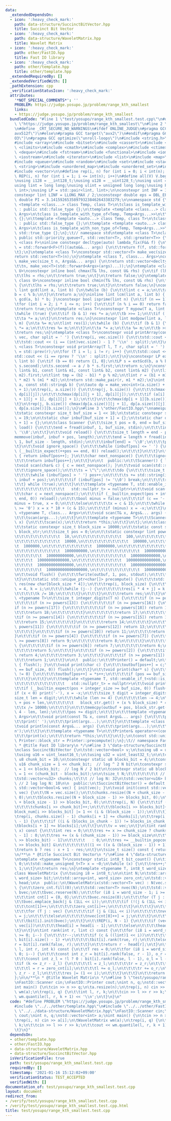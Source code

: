 ```yaml
---
data:
  _extendedDependsOn:
  - icon: ':heavy_check_mark:'
    path: data-structure/SuccinctBitVector.hpp
    title: Succinct Bit Vector
  - icon: ':heavy_check_mark:'
    path: data-structure/WaveletMatrix.hpp
    title: Wavelet Matrix
  - icon: ':heavy_check_mark:'
    path: other/FastIO.hpp
    title: Fast IO library
  - icon: ':heavy_check_mark:'
    path: other/template.hpp
    title: other/template.hpp
  _extendedRequiredBy: []
  _extendedVerifiedWith: []
  _pathExtension: cpp
  _verificationStatusIcon: ':heavy_check_mark:'
  attributes:
    '*NOT_SPECIAL_COMMENTS*': ''
    PROBLEM: https://judge.yosupo.jp/problem/range_kth_smallest
    links:
    - https://judge.yosupo.jp/problem/range_kth_smallest
  bundledCode: "#line 1 \"test/yosupo/range_kth_smallest.test.cpp\"\n#define PROBLEM\
    \ \"https://judge.yosupo.jp/problem/range_kth_smallest\"\n#line 2 \"other/template.hpp\"\
    \n#define _CRT_SECURE_NO_WARNINGS\n#ifdef ONLINE_JUDGE\n#pragma GCC target(\"\
    avx512f\")\n#else\n#pragma GCC target(\"avx2\")\n#endif\n#pragma GCC optimize(\"\
    O3\")\n#pragma GCC optimize(\"unroll-loops\")\n#include <string.h>\n#include <algorithm>\n\
    #include <array>\n#include <bitset>\n#include <cassert>\n#include <cfloat>\n#include\
    \ <climits>\n#include <cmath>\n#include <complex>\n#include <ctime>\n#include\
    \ <deque>\n#include <fstream>\n#include <functional>\n#include <iomanip>\n#include\
    \ <iostream>\n#include <iterator>\n#include <list>\n#include <map>\n#include <memory>\n\
    #include <queue>\n#include <random>\n#include <set>\n#include <stack>\n#include\
    \ <string>\n#include <unordered_map>\n#include <unordered_set>\n#include <utility>\n\
    #include <vector>\n\n#define rep(i, n) for (int i = 0; i < int(n); i++)\n#define\
    \ REP(i, n) for (int i = 1; i <= int(n); i++)\n#define all(V) V.begin(), V.end()\n\
    \nusing i128 = __int128_t;\nusing u128 = __uint128_t;\nusing uint = unsigned int;\n\
    using lint = long long;\nusing ulint = unsigned long long;\nusing P = std::pair<int,\
    \ int>;\nusing LP = std::pair<lint, lint>;\n\nconstexpr int INF = INT_MAX / 2;\n\
    constexpr lint LINF = LLONG_MAX / 2;\nconstexpr double eps = DBL_EPSILON;\nconstexpr\
    \ double PI = 3.141592653589793238462643383279;\n\nnamespace std {\n\ttemplate\
    \ <template <class...> class Temp, class T>\n\tclass is_template_with_type_of\
    \ : public std::false_type {};\n\ttemplate <template <class...> class Temp, class...\
    \ Args>\n\tclass is_template_with_type_of<Temp, Temp<Args...>>\n\t\t: public std::true_type\
    \ {};\n\ttemplate <template <auto...> class Temp, class T>\n\tclass is_template_with_non_type_of\
    \ : public std::false_type {};\n\ttemplate <template <auto...> class Temp, auto...\
    \ Args>\n\tclass is_template_with_non_type_of<Temp, Temp<Args...>>\n\t\t: public\
    \ std::true_type {};\n};\t// namespace std\ntemplate <class T>\nclass prique :\
    \ public std::priority_queue<T, std::vector<T>, std::greater<T>> {\n};\ntemplate\
    \ <class F>\ninline constexpr decltype(auto) lambda_fix(F&& f) {\n\treturn [f\
    \ = std::forward<F>(f)](auto&&... args) {\n\t\treturn f(f, std::forward<decltype(args)>(args)...);\n\
    \t};\n}\ntemplate <class T>\nconstexpr std::vector<T> make_vec(size_t n) {\n\t\
    return std::vector<T>(n);\n}\ntemplate <class T, class... Args>\nconstexpr auto\
    \ make_vec(size_t n, Args&&... args) {\n\treturn std::vector<decltype(make_vec<T>(args...))>(\n\
    \t\tn, make_vec<T>(std::forward<Args>(args)...));\n}\ntemplate <class T, class\
    \ U>\nconstexpr inline bool chmax(T& lhs, const U& rhs) {\n\tif (lhs < rhs) {\n\
    \t\tlhs = rhs;\n\t\treturn true;\n\t}\n\treturn false;\n}\ntemplate <class T,\
    \ class U>\nconstexpr inline bool chmin(T& lhs, const U& rhs) {\n\tif (lhs > rhs)\
    \ {\n\t\tlhs = rhs;\n\t\treturn true;\n\t}\n\treturn false;\n}\nconstexpr inline\
    \ lint gcd(lint a, lint b) {\n\twhile (b) {\n\t\tlint c = a;\n\t\ta = b;\n\t\t\
    b = c % b;\n\t}\n\treturn a;\n}\ninline lint lcm(lint a, lint b) { return a /\
    \ gcd(a, b) * b; }\nconstexpr bool isprime(lint n) {\n\tif (n == 1) return false;\n\
    \tfor (int i = 2; i * i <= n; i++) {\n\t\tif (n % i == 0) return false;\n\t}\n\
    \treturn true;\n}\ntemplate <class T>\nconstexpr T mypow(T a, lint b) {\n\tT res(1);\n\
    \twhile (true) {\n\t\tif (b & 1) res *= a;\n\t\tb >>= 1;\n\t\tif (!b) break;\n\
    \t\ta *= a;\n\t}\n\treturn res;\n}\nconstexpr lint modpow(lint a, lint b, lint\
    \ m) {\n\ta %= m;\n\tlint res(1);\n\twhile (b) {\n\t\tif (b & 1) {\n\t\t\tres\
    \ *= a;\n\t\t\tres %= m;\n\t\t}\n\t\ta *= a;\n\t\ta %= m;\n\t\tb >>= 1;\n\t}\n\
    \treturn res;\n}\ntemplate <class T>\nconstexpr void printArray(const std::vector<T>&\
    \ vec, char split = ' ') {\n\trep(i, vec.size()) {\n\t\tstd::cout << vec[i];\n\
    \t\tstd::cout << (i == (int)vec.size() - 1 ? '\\n' : split);\n\t}\n}\ntemplate\
    \ <class T>\nconstexpr void printArray(T l, T r, char split = ' ') {\n\tT rprev\
    \ = std::prev(r);\n\tfor (T i = l; i != r; i++) {\n\t\tstd::cout << *i;\n\t\t\
    std::cout << (i == rprev ? '\\n' : split);\n\t}\n}\nconstexpr LP extGcd(lint a,\
    \ lint b) {\n\tif (b == 0) return {1, 0};\n\tLP s = extGcd(b, a % b);\n\tstd::swap(s.first,\
    \ s.second);\n\ts.second -= a / b * s.first;\n\treturn s;\n}\nconstexpr LP ChineseRem(const\
    \ lint& b1, const lint& m1, const lint& b2, const lint& m2) {\n\tlint p = extGcd(m1,\
    \ m2).first;\n\tlint tmp = (b2 - b1) * p % m2;\n\tlint r = (b1 + m1 * tmp + m1\
    \ * m2) % (m1 * m2);\n\treturn std::make_pair(r, m1 * m2);\n}\nint LCS(const std::string&\
    \ a, const std::string& b) {\n\tauto dp = make_vec<int>(a.size() + 1, b.size()\
    \ + 1);\n\trep(i, a.size()) {\n\t\trep(j, b.size()) {\n\t\t\tchmax(dp[i + 1][j],\
    \ dp[i][j]);\n\t\t\tchmax(dp[i][j + 1], dp[i][j]);\n\t\t\tif (a[i] == b[j]) chmax(dp[i\
    \ + 1][j + 1], dp[i][j] + 1);\n\t\t}\n\t\tchmax(dp[i + 1][b.size()], dp[i][b.size()]);\n\
    \t}\n\trep(j, b.size()) chmax(dp[a.size()][j + 1], dp[a.size()][j]);\n\treturn\
    \ dp[a.size()][b.size()];\n}\n#line 3 \"other/FastIO.hpp\"\nnamespace FastIO {\n\
    \tstatic constexpr size_t buf_size = 1 << 18;\n\tstatic constexpr size_t integer_size\
    \ = 19;\n\n\tstatic char inbuf[buf_size + 1] = {};\n\tstatic char outbuf[buf_size\
    \ + 1] = {};\n\n\tclass Scanner {\n\t\tsize_t pos = 0, end = buf_size;\n\t\tvoid\
    \ load() {\n\t\t\tend = fread(inbuf, 1, buf_size, stdin);\n\t\t\tinbuf[end] =\
    \ '\\0';\n\t\t}\n\t\tvoid reload() {\n\t\t\tsize_t length = end - pos;\n\t\t\t\
    memmove(inbuf, inbuf + pos, length);\n\t\t\tend = length + fread(inbuf + length,\
    \ 1, buf_size - length, stdin);\n\t\t\tinbuf[end] = '\\0';\n\t\t\tpos = 0;\n\t\
    \t}\n\t\tvoid ignore_space() {\n\t\t\twhile (inbuf[pos] <= ' ') {\n\t\t\t\tif\
    \ (__builtin_expect(++pos == end, 0)) reload();\n\t\t\t}\n\t\t}\n\t\tchar next()\
    \ { return inbuf[pos++]; }\n\t\tchar next_nonspace() {\n\t\t\tignore_space();\n\
    \t\t\treturn inbuf[pos++];\n\t\t}\n\n\t  public:\n\t\tScanner() { load(); }\n\t\
    \tvoid scan(char& c) { c = next_nonspace(); }\n\t\tvoid scan(std::string& s) {\n\
    \t\t\tignore_space();\n\t\t\ts = \"\";\n\t\t\tdo {\n\t\t\t\tsize_t start = pos;\n\
    \t\t\t\twhile (inbuf[pos] > ' ') pos++;\n\t\t\t\ts += std::string(inbuf + start,\
    \ inbuf + pos);\n\t\t\t\tif (inbuf[pos] != '\\0') break;\n\t\t\t\treload();\n\t\
    \t\t} while (true);\n\t\t}\n\t\ttemplate <typename T, std::enable_if_t<std::is_integral_v<T>,\n\
    \t\t\t\t\t\t\t\t\t\t\t   std::nullptr_t> = nullptr>\n\t\tvoid scan(T& x) {\n\t\
    \t\tchar c = next_nonspace();\n\t\t\tif (__builtin_expect(pos + integer_size >=\
    \ end, 0)) reload();\n\t\t\tbool minus = false;\n\t\t\tif (c == '-')\n\t\t\t\t\
    minus = true, x = 0;\n\t\t\telse\n\t\t\t\tx = c & 15;\n\t\t\twhile ((c = next())\
    \ >= '0') x = x * 10 + (c & 15);\n\t\t\tif (minus) x = -x;\n\t\t}\n\t\ttemplate\
    \ <typename T, class... Args>\n\t\tvoid scan(T& x, Args&... args) {\n\t\t\tscan(x);\n\
    \t\t\tscan(args...);\n\t\t}\n\t\ttemplate <typename T>\n\t\tScanner& operator>>(T&\
    \ x) {\n\t\t\tscan(x);\n\t\t\treturn *this;\n\t\t}\n\t};\n\n\tclass Printer {\n\
    \t\tstatic constexpr size_t block_size = 10000;\n\t\tstatic const std::unique_ptr<char[]>\
    \ block_str;\n\t\tsize_t pos = 0;\n\n\t\tstatic constexpr lint powers[] = {1,\n\
    \t\t\t\t\t\t\t\t\t\t  10,\n\t\t\t\t\t\t\t\t\t\t  100,\n\t\t\t\t\t\t\t\t\t\t  1000,\n\
    \t\t\t\t\t\t\t\t\t\t  10000,\n\t\t\t\t\t\t\t\t\t\t  100000,\n\t\t\t\t\t\t\t\t\t\
    \t  1000000,\n\t\t\t\t\t\t\t\t\t\t  10000000,\n\t\t\t\t\t\t\t\t\t\t  100000000,\n\
    \t\t\t\t\t\t\t\t\t\t  1000000000,\n\t\t\t\t\t\t\t\t\t\t  10000000000,\n\t\t\t\t\
    \t\t\t\t\t\t  100000000000,\n\t\t\t\t\t\t\t\t\t\t  1000000000000,\n\t\t\t\t\t\t\
    \t\t\t\t  10000000000000,\n\t\t\t\t\t\t\t\t\t\t  100000000000000,\n\t\t\t\t\t\t\
    \t\t\t\t  1000000000000000,\n\t\t\t\t\t\t\t\t\t\t  10000000000000000,\n\t\t\t\t\
    \t\t\t\t\t\t  100000000000000000,\n\t\t\t\t\t\t\t\t\t\t  1000000000000000000};\n\
    \n\t\tvoid flush() {\n\t\t\tfwrite(outbuf, 1, pos, stdout);\n\t\t\tpos = 0;\n\t\
    \t}\n\t\tstatic std::unique_ptr<char[]> precompute() {\n\t\t\tstd::unique_ptr<char[]>\
    \ res(new char[block_size * 4]);\n\t\t\trep(i, block_size) {\n\t\t\t\tsize_t j\
    \ = 4, k = i;\n\t\t\t\twhile (j--) {\n\t\t\t\t\tres[i * 4 + j] = k % 10 + '0';\n\
    \t\t\t\t\tk /= 10;\n\t\t\t\t}\n\t\t\t}\n\t\t\treturn res;\n\t\t}\n\t\ttemplate\
    \ <typename T>\n\t\tsize_t integer_digits(T n) {\n\t\t\tif (n >= powers[9]) {\n\
    \t\t\t\tif (n >= powers[13]) {\n\t\t\t\t\tif (n >= powers[16]) {\n\t\t\t\t\t\t\
    if (n >= powers[17]) {\n\t\t\t\t\t\t\tif (n >= powers[18]) return 19;\n\t\t\t\t\
    \t\t\treturn 18;\n\t\t\t\t\t\t}\n\t\t\t\t\t\treturn 17;\n\t\t\t\t\t}\n\t\t\t\t\
    \tif (n >= powers[14]) {\n\t\t\t\t\t\tif (n >= powers[15]) return 16;\n\t\t\t\t\
    \t\treturn 15;\n\t\t\t\t\t}\n\t\t\t\t\treturn 14;\n\t\t\t\t}\n\t\t\t\tif (n >=\
    \ powers[11]) {\n\t\t\t\t\tif (n >= powers[12]) return 13;\n\t\t\t\t\treturn 12;\n\
    \t\t\t\t}\n\t\t\t\tif (n >= powers[10]) return 11;\n\t\t\t\treturn 10;\n\t\t\t\
    }\n\t\t\tif (n >= powers[4]) {\n\t\t\t\tif (n >= powers[7]) {\n\t\t\t\t\tif (n\
    \ >= powers[8]) return 9;\n\t\t\t\t\treturn 8;\n\t\t\t\t}\n\t\t\t\tif (n >= powers[5])\
    \ {\n\t\t\t\t\tif (n >= powers[6]) return 7;\n\t\t\t\t\treturn 6;\n\t\t\t\t}\n\
    \t\t\t\treturn 5;\n\t\t\t}\n\t\t\tif (n >= powers[2]) {\n\t\t\t\tif (n >= powers[3])\
    \ return 4;\n\t\t\t\treturn 3;\n\t\t\t}\n\t\t\tif (n >= powers[1]) return 2;\n\
    \t\t\treturn 1;\n\t\t}\n\n\t  public:\n\t\tPrinter() = default;\n\t\t~Printer()\
    \ { flush(); }\n\t\tvoid print(char c) {\n\t\t\toutbuf[pos++] = c;\n\t\t\tif (__builtin_expect(pos\
    \ == buf_size, 0)) flush();\n\t\t}\n\t\tvoid print(char* s) {\n\t\t\twhile (*s\
    \ != 0) {\n\t\t\t\toutbuf[pos++] = *s++;\n\t\t\t\tif (pos == buf_size) flush();\n\
    \t\t\t}\n\t\t}\n\t\ttemplate <typename T, std::enable_if_t<std::is_integral_v<T>,\n\
    \t\t\t\t\t\t\t\t\t\t\t   std::nullptr_t> = nullptr>\n\t\tvoid print(T x) {\n\t\
    \t\tif (__builtin_expect(pos + integer_size >= buf_size, 0)) flush();\n\t\t\t\
    if (x < 0) print('-'), x = -x;\n\t\t\tsize_t digit = integer_digits(x);\n\t\t\t\
    size_t len = digit;\n\t\t\twhile (len >= 4) {\n\t\t\t\tlen -= 4;\n\t\t\t\tmemcpy(outbuf\
    \ + pos + len,\n\t\t\t\t\t   block_str.get() + (x % block_size) * 4, 4);\n\t\t\
    \t\tx /= 10000;\n\t\t\t}\n\t\t\tmemcpy(outbuf + pos, block_str.get() + x * 4 +\
    \ 4 - len, len);\n\t\t\tpos += digit;\n\t\t}\n\t\ttemplate <typename T, class...\
    \ Args>\n\t\tvoid print(const T& x, const Args&... args) {\n\t\t\tprint(x);\n\t\
    \t\tprint(' ');\n\t\t\tprint(args...);\n\t\t}\n\t\ttemplate <class... Args>\n\t\
    \tvoid println(const Args&... args) {\n\t\t\tprint(args...);\n\t\t\tprint('\\\
    n');\n\t\t}\n\t\ttemplate <typename T>\n\t\tPrinter& operator<<(const T& x) {\n\
    \t\t\tprint(x);\n\t\t\treturn *this;\n\t\t}\n\t};\n\tconst std::unique_ptr<char[]>\
    \ Printer::block_str = Printer::precompute();\n};\t// namespace FastIO\n\n/**\n\
    \ * @title Fast IO library\n */\n#line 3 \"data-structure/SuccinctBitVector.hpp\"\
    \nclass SuccinctBitVector {\n\tstd::vector<bool> v;\n\tusing u8 = uint_least8_t;\n\
    \tusing u16 = uint_least16_t;\n\tusing u32 = uint_least32_t;\n\n\tconstexpr static\
    \ u8 chunk_bit = 10;\n\tconstexpr static u8 blocks_bit = 4;\n\tconstexpr static\
    \ u16 chunk_size = 1 << chunk_bit;  // log ^ 2 N bit\n\tconstexpr static u8 block_size\
    \ = 1 << blocks_bit;  // log N / 2 bit\n\tconstexpr static u8 blocks_in_chunk\
    \ = 1 << (chunk_bit - blocks_bit);\n\n\tsize_t N;\t\t\t\t\t\t\t // MAX 2 ^ 32\n\
    \tstd::vector<u32> chunks;\t\t\t // log N: 32\n\tstd::vector<u16> blocks, block_num;\t\
    \ // 2 log log N: 10\n\n  public:\n\tSuccinctBitVector() = default;\n\tSuccinctBitVector(const\
    \ std::vector<bool>& vec) { init(vec); }\n\tvoid init(const std::vector<bool>&\
    \ vec) {\n\t\tN = vec.size();\n\t\tchunks.resize((N + chunk_size - 1) >> chunk_bit,\
    \ 0);\n\t\tblocks.resize((N + block_size - 1) >> blocks_bit, 0);\n\t\tblock_num.resize((N\
    \ + block_size - 1) >> blocks_bit, 0);\n\t\trep(i, N) {\n\t\t\tif (vec[i]) {\n\
    \t\t\t\tchunks[i >> chunk_bit]++;\n\t\t\t\tblocks[i >> blocks_bit]++;\n\t\t\t\t\
    block_num[i >> blocks_bit] |= 1 << (i & (block_size - 1));\n\t\t\t}\n\t\t}\n\t\
    \trep(i, chunks.size() - 1) chunks[i + 1] += chunks[i];\n\t\trep(i, blocks.size()\
    \ - 1) {\n\t\t\tif ((i & (blocks_in_chunk - 1)) != blocks_in_chunk - 1)\n\t\t\t\
    \tblocks[i + 1] += blocks[i];\n\t\t}\n\t\tv = vec;\n\t}\n\tint rank(bool b, int\
    \ x) const {\n\t\tint res = 0;\n\t\tres += x >= chunk_size ? chunks[(x >> chunk_bit)\
    \ - 1] : 0;\n\t\tres += (x & (chunk_size - 1)) >= block_size\n\t\t\t\t   ? blocks[(x\
    \ >> blocks_bit) - 1]\n\t\t\t\t   : 0;\n\t\tres += __builtin_popcount(block_num[x\
    \ >> blocks_bit] &\n\t\t\t\t\t\t((1 << ((x & (block_size - 1)) + 1)) - 1));\n\t\
    \treturn b ? res : x + 1 - res;\n\t}\n\tsize_t size() const { return N; }\n};\n\
    \n/**\n * @title Succinct Bit Vector\n */\n#line 4 \"data-structure/WaveletMatrix.hpp\"\
    \ntemplate <typename T>\nconstexpr static int8_t bit_count() {\n\tint8_t res =\
    \ 0;\n\tstd::make_unsigned_t<T> x = ~0;\n\twhile (x) {\n\t\tres++;\n\t\tx >>=\
    \ 1;\n\t}\n\treturn res;\n}\ntemplate <typename T, int8_t word_size = bit_count<T>()>\n\
    class WaveletMatrix {\n\tusing i8 = int8_t;\n\n\tint N;\n\tstd::array<SuccinctBitVector,\
    \ word_size> bit;\n\tstd::array<int, word_size> zero_cnt;\n\tstd::vector<int>\
    \ head;\n\n  public:\n\tWaveletMatrix(std::vector<T> vec) : N(vec.size()), head(vec.size())\
    \ {\n\t\tzero_cnt.fill(0);\n\t\tstd::vector<T> nvec(N);\n\t\tstd::vector<bool>\
    \ bvec;\n\t\tbvec.reserve(N);\n\t\tfor (i8 i = word_size - 1; i >= 0; i--) {\n\
    \t\t\tint cnt[] = {0, 0};\n\t\t\tbvec.resize(0);\n\t\t\tfor (T j : vec) {\n\t\t\
    \t\tbvec.emplace_back(j & (1LL << i));\n\t\t\t\tif (!(j & (1LL << i))) {\n\t\t\
    \t\t\tcnt[1]++;\n\t\t\t\t\tzero_cnt[i]++;\n\t\t\t\t}\n\t\t\t}\n\t\t\tnvec.resize(N);\n\
    \t\t\tfor (T j : vec) {\n\t\t\t\tif (j & (1LL << i))\n\t\t\t\t\tnvec[cnt[1]++]\
    \ = j;\n\t\t\t\telse\n\t\t\t\t\tnvec[cnt[0]++] = j;\n\t\t\t}\n\t\t\tvec = std::move(nvec);\n\
    \t\t\tbit[i].init(bvec);\n\t\t}\n\t\tREP(i, N - 1) {\n\t\t\tif (vec[i - 1] ==\
    \ vec[i])\n\t\t\t\thead[i] = head[i - 1];\n\t\t\telse\n\t\t\t\thead[i] = i;\n\t\
    \t}\n\t}\n\tint rank(int r, lint c) const {\n\t\tfor (i8 i = word_size - 1; i\
    \ >= 0; i--) {\n\t\t\tr--;\n\t\t\tif (c & ((lint)1 << i))\n\t\t\t\tr = bit[i].rank(false,\
    \ bit[i].size() - 1) +\n\t\t\t\t\tbit[i].rank(true, r);\n\t\t\telse\n\t\t\t\t\
    r = bit[i].rank(false, r);\n\t\t}\n\t\treturn r - head[r];\n\t}\n\tT quantile(int\
    \ l, int r, int k) const {\n\t\tT res = 0;\n\t\tfor (i8 i = word_size - 1; i >=\
    \ 0; i--) {\n\t\t\tconst int z_r = bit[i].rank(false, r - 1), o_r = r - z_r;\n\
    \t\t\tconst int z_l = !l ? 0 : bit[i].rank(false, l - 1), o_l = l - z_l;\n\t\t\
    \tif (k <= z_r - z_l) {\n\t\t\t\tl = z_l;\n\t\t\t\tr = z_r;\n\t\t\t} else {\n\t\
    \t\t\tl = r = zero_cnt[i];\n\t\t\t\tl += o_l;\n\t\t\t\tr += o_r;\n\t\t\t\tk -=\
    \ z_r - z_l;\n\t\t\t\tres |= (1 << i);\n\t\t\t}\n\t\t}\n\t\treturn res;\n\t}\n\
    };\n\n/**\n * @title Wavelet Matrix\n */\n#line 5 \"test/yosupo/range_kth_smallest.test.cpp\"\
    \nFastIO::Scanner cin;\nFastIO::Printer cout;\nint n, q;\nstd::vector<int> a;\n\
    int main() {\n\tcin >> n >> q;\n\ta.resize(n);\n\trep(i, n) cin >> a[i];\n\tWaveletMatrix\
    \ wm(a);\n\trep(i, q) {\n\t\tint l, r, k;\n\t\tcin >> l >> r >> k;\n\t\tcout <<\
    \ wm.quantile(l, r, k + 1) << '\\n';\n\t}\n}\n"
  code: "#define PROBLEM \"https://judge.yosupo.jp/problem/range_kth_smallest\"\n\
    #include \"../../other/template.hpp\"\n#include \"../../other/FastIO.hpp\"\n#include\
    \ \"../../data-structure/WaveletMatrix.hpp\"\nFastIO::Scanner cin;\nFastIO::Printer\
    \ cout;\nint n, q;\nstd::vector<int> a;\nint main() {\n\tcin >> n >> q;\n\ta.resize(n);\n\
    \trep(i, n) cin >> a[i];\n\tWaveletMatrix wm(a);\n\trep(i, q) {\n\t\tint l, r,\
    \ k;\n\t\tcin >> l >> r >> k;\n\t\tcout << wm.quantile(l, r, k + 1) << '\\n';\n\
    \t}\n}"
  dependsOn:
  - other/template.hpp
  - other/FastIO.hpp
  - data-structure/WaveletMatrix.hpp
  - data-structure/SuccinctBitVector.hpp
  isVerificationFile: true
  path: test/yosupo/range_kth_smallest.test.cpp
  requiredBy: []
  timestamp: '2021-01-16 15:12:02+09:00'
  verificationStatus: TEST_ACCEPTED
  verifiedWith: []
documentation_of: test/yosupo/range_kth_smallest.test.cpp
layout: document
redirect_from:
- /verify/test/yosupo/range_kth_smallest.test.cpp
- /verify/test/yosupo/range_kth_smallest.test.cpp.html
title: test/yosupo/range_kth_smallest.test.cpp
---
```

